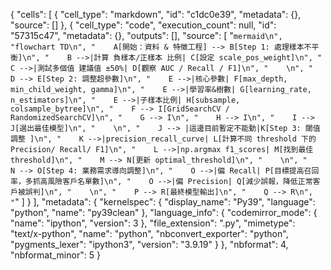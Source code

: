 {
 "cells": [
  {
   "cell_type": "markdown",
   "id": "c1dc0e39",
   "metadata": {},
   "source": []
  },
  {
   "cell_type": "code",
   "execution_count": null,
   "id": "57315c47",
   "metadata": {},
   "outputs": [],
   "source": [
    "```mermaid\n",
    "flowchart TD\n",
    "    A[開始：資料 & 特徵工程] --> B[Step 1: 處理樣本不平衡]\n",
    "    B -->|計算 負樣本/正樣本 比例| C[設定 scale_pos_weight]\n",
    "    C -->|測試多個值 建議值 ±50%| D[觀察 AUC / Recall / F1]\n",
    "    \n",
    "    D --> E[Step 2: 調整超參數]\n",
    "    E -->|核心參數| F[max_depth, min_child_weight, gamma]\n",
    "    E -->|學習率&樹數| G[learning_rate, n_estimators]\n",
    "    E -->|子樣本比例| H[subsample, colsample_bytree]\n",
    "    F --> I[GridSearchCV / RandomizedSearchCV]\n",
    "    G --> I\n",
    "    H --> I\n",
    "    I --> J[選出最佳模型]\n",
    "    \n",
    "    J --> |這邊目前暫定不能動|K[Step 3: 閾值調整 ]\n",
    "    K -->|precision_recall_curve| L[計算不同 threshold 下的 Precision/ Recall/ F1]\n",
    "    L -->|np.argmax f1_scores| M[找到最佳 threshold]\n",
    "    M --> N[更新 optimal_threshold]\n",
    "    \n",
    "    N --> O[Step 4: 業務需求導向調整]\n",
    "    O -->|偏 Recall| P[目標提高召回率，多抓高風險客戶名單數]\n",
    "    O -->|偏 Precision| Q[減少誤報，降低正常客戶被誤判]\n",
    "    \n",
    "    P --> R[最終模型輸出]\n",
    "    Q --> R\n",
    "```"
   ]
  }
 ],
 "metadata": {
  "kernelspec": {
   "display_name": "Py39",
   "language": "python",
   "name": "py39clean"
  },
  "language_info": {
   "codemirror_mode": {
    "name": "ipython",
    "version": 3
   },
   "file_extension": ".py",
   "mimetype": "text/x-python",
   "name": "python",
   "nbconvert_exporter": "python",
   "pygments_lexer": "ipython3",
   "version": "3.9.19"
  }
 },
 "nbformat": 4,
 "nbformat_minor": 5
}
